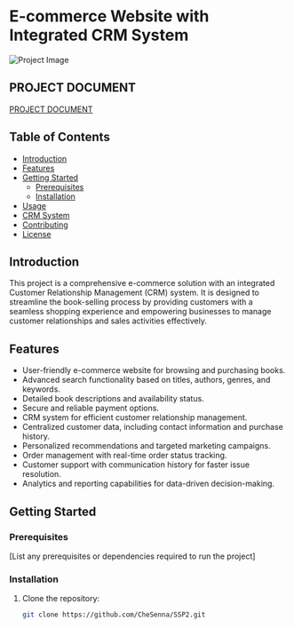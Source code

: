 # E-commerce Website with Integrated CRM System

![Project Image](https://github.com/krm-aadil/test/blob/main/crm.png?raw=true)

## PROJECT DOCUMENT
[PROJECT DOCUMENT](https://github.com/krm-aadil/crm-system-laravel/blob/master/SSP2_CB010188.pdf)

## Table of Contents
- [Introduction](#introduction)
- [Features](#features)
- [Getting Started](#getting-started)
  - [Prerequisites](#prerequisites)
  - [Installation](#installation)
- [Usage](#usage)
- [CRM System](#crm-system)
- [Contributing](#contributing)
- [License](#license)

## Introduction

This project is a comprehensive e-commerce solution with an integrated Customer Relationship Management (CRM) system. It is designed to streamline the book-selling process by providing customers with a seamless shopping experience and empowering businesses to manage customer relationships and sales activities effectively.

## Features

- User-friendly e-commerce website for browsing and purchasing books.
- Advanced search functionality based on titles, authors, genres, and keywords.
- Detailed book descriptions and availability status.
- Secure and reliable payment options.
- CRM system for efficient customer relationship management.
- Centralized customer data, including contact information and purchase history.
- Personalized recommendations and targeted marketing campaigns.
- Order management with real-time order status tracking.
- Customer support with communication history for faster issue resolution.
- Analytics and reporting capabilities for data-driven decision-making.

## Getting Started

### Prerequisites

[List any prerequisites or dependencies required to run the project]

### Installation

1. Clone the repository:

   ```bash
   git clone https://github.com/CheSenna/SSP2.git